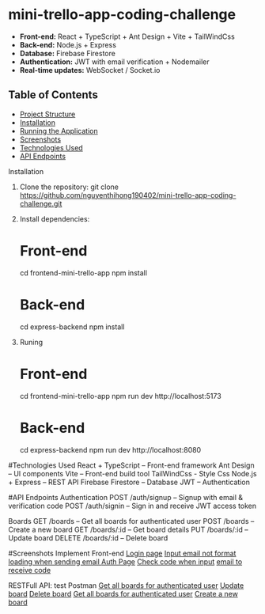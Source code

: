 # mini-trello-app-coding-challenge

- **Front-end:** React + TypeScript + Ant Design + Vite + TailWindCss
- **Back-end:** Node.js + Express
- **Database:** Firebase Firestore
- **Authentication:** JWT with email verification + Nodemailer
- **Real-time updates:** WebSocket / Socket.io

## Table of Contents

- [Project Structure](#project-structure)
- [Installation](#installation)
- [Running the Application](#running-the-application)
- [Screenshots](#screenshots)
- [Technologies Used](#technologies-used)
- [API Endpoints](#api-endpoints)

Installation
1. Clone the repository:
   git clone https://github.com/nguyenthihong190402/mini-trello-app-coding-challenge.git
   
2. Install dependencies:
   # Front-end
   cd frontend-mini-trello-app
   npm install

   # Back-end
   cd express-backend
   npm install
   
3. Runing
   # Front-end
   cd frontend-mini-trello-app
   npm run dev
   http://localhost:5173
   # Back-end
   cd express-backend
   npm run dev
   http://localhost:8080
   
#Technologies Used
    React + TypeScript – Front-end framework
    Ant Design – UI components
    Vite – Front-end build tool
	TailWindCss - Style Css
    Node.js + Express – REST API
    Firebase Firestore – Database
    JWT – Authentication
    
#API Endpoints
Authentication
POST /auth/signup – Signup with email & verification code
POST /auth/signin – Sign in and receive JWT access token

Boards
GET /boards – Get all boards for authenticated user
POST /boards – Create a new board
GET /boards/:id – Get board details
PUT /boards/:id – Update board
DELETE /boards/:id – Delete board

#Screenshots 
Implement Front-end
[Login page](Screenshots/login.png)
[Input email not format](Screenshots/InputNotFormat.png)
[loading when sending email ](Screenshots/loading.png)
[Auth Page](Screenshots/verify.png)
[Check code when input](Screenshots/checkcode.png)
[email to receive code](Screenshots/mail.png)

RESTFull API: test Postman
[Get all boards for authenticated user](Screenshots/getBoardById.png)
[Update board](Screenshots/updateBoard.png)
[Delete board](Screenshots/deleteBoard.png)
[Get all boards for authenticated user](Screenshots/getAllBoard.png)
[Create a new board](Screenshots/createBoard.png)
